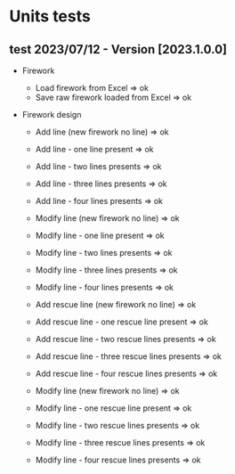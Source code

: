 # Units tests

## test 2023/07/12 - Version [2023.1.0.0]

* Firework 
  * Load firework from Excel => ok
  * Save raw firework loaded from Excel => ok
  

* Firework design
  * Add line (new firework no line) => ok
  * Add line - one line present => ok
  * Add line - two lines presents => ok
  * Add line - three lines presents => ok
  * Add line - four lines presents => ok

  * Modify line (new firework no line) => ok
  * Modify line - one line present => ok
  * Modify line - two lines presents => ok
  * Modify line - three lines presents => ok
  * Modify line - four lines presents => ok

  * Add rescue line (new firework no line) => ok
  * Add rescue line - one rescue line present  => ok
  * Add rescue line - two rescue lines presents => ok
  * Add rescue line - three  rescue lines presents => ok
  * Add rescue line - four  rescue lines presents => ok

  * Modify line (new firework no line) => ok
  * Modify line - one rescue line present => ok
  * Modify line - two rescue lines presents => ok
  * Modify line - three rescue lines presents => ok
  * Modify line - four rescue lines presents => ok





